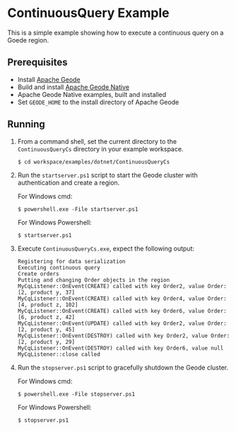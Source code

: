 # ContinuousQuery Example
This is a simple example showing how to execute a continuous query on a Goede region.

## Prerequisites
* Install [Apache Geode](https://geode.apache.org)
* Build and install [Apache Geode Native](https://github.com/apache/geode-native)
* Apache Geode Native examples, built and installed
* Set `GEODE_HOME` to the install directory of Apache Geode

## Running
1. From a command shell, set the current directory to the `ContinuousQueryCs` directory in your example workspace.

    ```console
    $ cd workspace/examples/dotnet/ContinuousQueryCs
    ```

2. Run the `startserver.ps1` script to start the Geode cluster with authentication and create a region.

   For Windows cmd:

    ```console
    $ powershell.exe -File startserver.ps1
    ```

   For Windows Powershell:

    ```console
    $ startserver.ps1
    ```

3. Execute `ContinuousQueryCs.exe`, expect the following output:
  
       Registering for data serialization
       Executing continuous query
       Create orders
       Putting and changing Order objects in the region
       MyCqListener::OnEvent(CREATE) called with key Order2, value Order: [2, product y, 37]
       MyCqListener::OnEvent(CREATE) called with key Order4, value Order: [4, product z, 102]
       MyCqListener::OnEvent(CREATE) called with key Order6, value Order: [6, product z, 42]
       MyCqListener::OnEvent(UPDATE) called with key Order2, value Order: [2, product y, 45]
       MyCqListener::OnEvent(DESTROY) called with key Order2, value Order: [2, product y, 29]
       MyCqListener::OnEvent(DESTROY) called with key Order6, value null
       MyCqListener::close called

4. Run the `stopserver.ps1` script to gracefully shutdown the Geode cluster.

   For Windows cmd:

    ```console
    $ powershell.exe -File stopserver.ps1
    ```

   For Windows Powershell:

    ```console
    $ stopserver.ps1
    ```